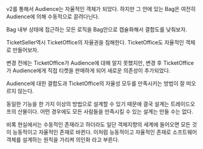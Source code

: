 v2를 통해서 Audience는 자율적인 객체가 되었다. 하지만 그 안에 있는 Bag은 여전히 Audience에 의해 수동적으로 끌려다닌다.

Bag 내부 상태에 접근하는 모든 로직을 Bag안으로 캡슐화해서 결합도를 낮춰보자.

TicketSeller역시 TicketOffice의 자율권을 침해한다. TicketOffice도 자율적인 객체로 만들어보자.

변경 전에는 TicketOffice가 Audience에 대해 알지 못했지만, 변경 후 TicketOffice가 Audience에게 직접 티켓을 판매하게 되어 새로운 의존성이 추가되었다.

Audience에 대한 결합도과 TicketOffice의 자율성 모두를 만족시키는 방법이 잘 떠오르지 않는다.

동일한 기능을 한 가지 이상의 방법으로 설계할 수 있기 때문에 결국 설계는 트레이드오프의 산물이다. 어떤 경우에도 모든 사람들을 만족시킬 수 있는 설계는 만들 수는 없다.

비록 현실에서는 수동적인 존재라고 하더라도 일단 객체지향의 세계에 들어오면 모든 것이 능동적이고 자율적인 존재로 바뀐다. 이처럼 능동적이고 자율적인 존재로 소프트웨어 객체를 설계하는 원칙을 가리켜 의인화 라고 부른다.